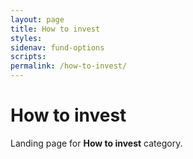 ```yaml
---
layout: page
title: How to invest
styles:
sidenav: fund-options
scripts:
permalink: /how-to-invest/
---
```


# How to invest

Landing page for **How to invest** category.
